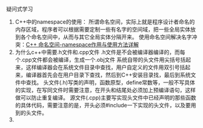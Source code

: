 
疑问式学习

1. C++中的namespace的使用：
所谓命名空间，实际上就是程序设计者命名的内存区域，程序者可以根据需要定制一些有名字的空间域，把一些全局实体放到各个命名空间中，从而与其它全局实体分隔开来。
使用命名空间解决名字冲突：[C++ 命名空间-namespace作用与使用方法详解](https://blog.csdn.net/cherishinging/article/details/73810785)
2. 为什么c++中需要.h文件和.cpp文件
.h文件是不会被编译器编译的，而每个.cpp文件都会被编译，生成一个.obj文件
系统自带的头文件用尖括号括起来，这样编译器会在系统文件目录中查找，用户自定义的文件用双引号括起来，编译器首先会在用户目录下查找，然后到C++安装目录找，最后到系统文件中查找。
头文件(.h)写类的声明，函数原型，define常数等，一般不写具体的实现，在写同文件时需要注意，在开头和结尾处必须加上预编译语句，这样做可以防止重复编译。
源文件(.cpp)主要写实现头文件中已经声明的那些函数的具体代码，需要注意的是，开头必须#include一下实现的头文件，以及要用到的头文件。
3. 
